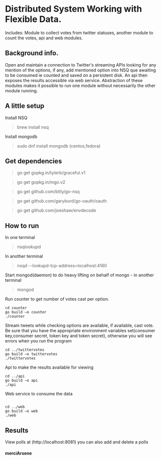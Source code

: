 # Distributed System Working with Flexible Data.


Includes: Module to collect votes from twitter statuses, another module to count the votes, api and web  modules.
##  Background info.
Open and maintain a connection to Twitter's streaming APIs looking for any mention of the options, if  any, add mentioned option into NSQ que awaiting to 
be consumed ie counted and saved on a persistent disk. An api  then exposes the results accessible  via web service. Abstraction of these modules makes it possible to run
one module without necessarily the other module running.

## A little setup

Install NSQ

> brew install nsq

Install mongodb

> sudo dnf install mongodb (centos,fedora)

## Get dependencies

> go get gopkg.in/tylerb/graceful.v1


> go get gopkg.in/mgo.v2


> go get github.com/bitly/go-nsq


> go get github.com/garyburd/go-oauth/oauth


> go get github.com/joeshaw/envdecode

## How to run

In one terminal

> nsqlookupd

In another terminal

> nsqd --lookupd-tcp-address=localhost:4160

Start mongod(daemon) to do heavy lifting on behalf of mongo - in another terminal

> mongod

Run counter to get number of votes cast per option.

```
cd counter
go build –o counter
./counter

```
Stream  tweets while checking options are available, if available,  cast vote. Be sure that you have the appropriate environment variables set(consumer key,consumer secret, token key and token secret), otherwise you will see errors when you run the program

```
cd ../twittervotes
go build –o twittervotes
./twittervotes

```

Api to  make the results available for viewing

```
cd ../api
go build –o api
./api

```

Web service to  consume the data

```

cd ../web
go build –o web
./web

```

## Results

View polls at (http://localhost:8081) you can also add and delete a polls

#### merciArsene


